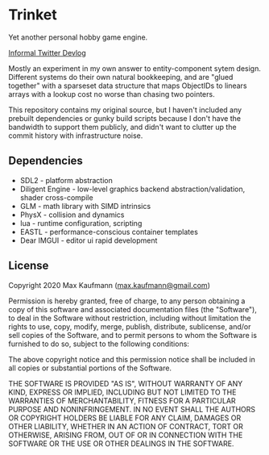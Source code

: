 # Trinket

Yet another personal hobby game engine.

[Informal Twitter Devlog](https://twitter.com/xewlupus/status/1266125978939473921)

Mostly an experiment in my own answer to entity-component sytem design. Different systems do their own natural bookkeeping, and are "glued together" with a sparseset data structure that maps ObjectIDs to linears arrays with a lookup cost no worse than chasing two pointers.

This repository contains my original source, but I haven't included any prebuilt dependencies or gunky build scripts because I don't have the bandwidth to support them publicly, and didn't want to clutter up the commit history with infrastructure noise.

## Dependencies

- SDL2 - platform abstraction
- Diligent Engine - low-level graphics backend abstraction/validation, shader cross-compile
- GLM - math library with SIMD intrinsics
- PhysX - collision and dynamics
- lua - runtime configuration, scripting
- EASTL - performance-conscious container templates
- Dear IMGUI - editor ui rapid development

## License

Copyright 2020 Max Kaufmann (max.kaufmann@gmail.com)

Permission is hereby granted, free of charge, to any person obtaining a copy of this software and associated documentation files (the "Software"), to deal in the Software without restriction, including without limitation the rights to use, copy, modify, merge, publish, distribute, sublicense, and/or sell copies of the Software, and to permit persons to whom the Software is furnished to do so, subject to the following conditions:

The above copyright notice and this permission notice shall be included in all copies or substantial portions of the Software.

THE SOFTWARE IS PROVIDED "AS IS", WITHOUT WARRANTY OF ANY KIND, EXPRESS OR IMPLIED, INCLUDING BUT NOT LIMITED TO THE WARRANTIES OF MERCHANTABILITY, FITNESS FOR A PARTICULAR PURPOSE AND NONINFRINGEMENT. IN NO EVENT SHALL THE AUTHORS OR COPYRIGHT HOLDERS BE LIABLE FOR ANY CLAIM, DAMAGES OR OTHER LIABILITY, WHETHER IN AN ACTION OF CONTRACT, TORT OR OTHERWISE, ARISING FROM, OUT OF OR IN CONNECTION WITH THE SOFTWARE OR THE USE OR OTHER DEALINGS IN THE SOFTWARE.
